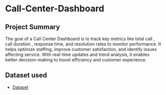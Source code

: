 # Call-Center-Dashboard

## Project Summary 
The goal of a Call Center Dashboard is to track key metrics like total call , call duration , response time, and resolution rates to monitor performance. It helps optimize staffing, improve customer satisfaction, and identify issues affecting service. With real-time updates and trend analysis, it enables better decision-making to boost efficiency and customer experience.

## Dataset used
- <a href=https://github.com/ankita12Shinde/Call-Center-Dashboard/blob/93e11f89d89ccba5c1bd8ce816e9092e623537a9/Call%20Center_Call%20Center.csv>Dataset</a>

